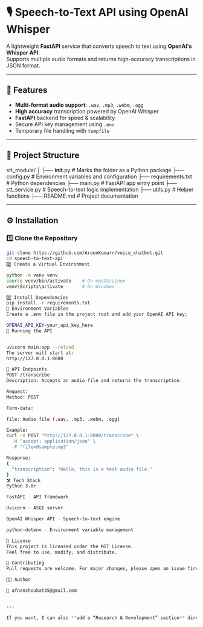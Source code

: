 # 🎙️ Speech-to-Text API using OpenAI Whisper

A lightweight **FastAPI** service that converts speech to text using **OpenAI's Whisper API**.  
Supports multiple audio formats and returns high-accuracy transcriptions in JSON format.

---

## 📌 Features
- **Multi-format audio support**: `.wav`, `.mp3`, `.webm`, `.ogg`
- **High accuracy** transcription powered by OpenAI Whisper
- **FastAPI** backend for speed & scalability
- Secure API key management using `.env`
- Temporary file handling with `tempfile`

---

## 📂 Project Structure
stt_module/
│
├── __init__.py         # Marks the folder as a Python package
├── config.py           # Environment variables and configuration
├── requirements.txt    # Python dependencies
├── main.py              # FastAPI app entry point
├── stt_service.py      # Speech-to-text logic implementation
├── utils.py            # Helper functions
├── README.md           # Project documentation




---

## ⚙️ Installation

### 1️⃣ Clone the Repository
```bash
git clone https://github.com/AroonKumarr/voice_chatbot.git
cd speech-to-text-api
2️⃣ Create a Virtual Environment

python -m venv venv
source venv/bin/activate    # On macOS/Linux
venv\Scripts\activate       # On Windows

3️⃣ Install Dependencies
pip install -r requirements.txt
🔑 Environment Variables
Create a .env file in the project root and add your OpenAI API key:

OPENAI_API_KEY=your_api_key_here
🚀 Running the API


uvicorn main:app --reload
The server will start at:
http://127.0.0.1:8000

📡 API Endpoints
POST /transcribe
Description: Accepts an audio file and returns the transcription.

Request:
Method: POST

Form-data:

file: Audio file (.wav, .mp3, .webm, .ogg)

Example:
curl -X POST "http://127.0.0.1:8000/transcribe" \
  -H "accept: application/json" \
  -F "file=@sample.mp3"

Response:
{
  "transcription": "Hello, this is a test audio file."
}
🛠️ Tech Stack
Python 3.8+

FastAPI - API framework

Uvicorn - ASGI server

OpenAI Whisper API - Speech-to-text engine

python-dotenv - Environment variable management

📜 License
This project is licensed under the MIT License.
Feel free to use, modify, and distribute.

🤝 Contributing
Pull requests are welcome. For major changes, please open an issue first to discuss.

👨‍💻 Author

📧 afnanshoukat35@gmail.com


---

If you want, I can also **add a “Research & Development” section** directly into this README so it’s ready for your university submission without a separate report. That way, you don’t have to rewrite it later.  
